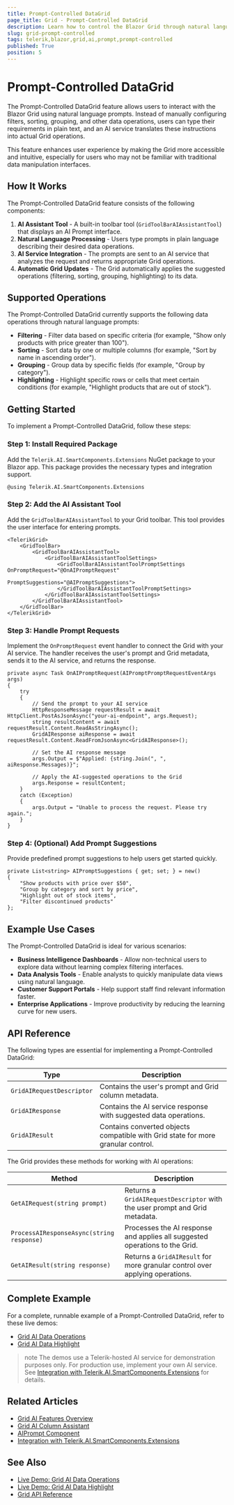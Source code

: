 ```yaml
---
title: Prompt-Controlled DataGrid
page_title: Grid - Prompt-Controlled DataGrid
description: Learn how to control the Blazor Grid through natural language prompts using the built-in AI assistant tool.
slug: grid-prompt-controlled
tags: telerik,blazor,grid,ai,prompt,prompt-controlled
published: True
position: 5
---
```


# Prompt-Controlled DataGrid

The Prompt-Controlled DataGrid feature allows users to interact with the Blazor Grid using natural language prompts. Instead of manually configuring filters, sorting, grouping, and other data operations, users can type their requirements in plain text, and an AI service translates these instructions into actual Grid operations.

This feature enhances user experience by making the Grid more accessible and intuitive, especially for users who may not be familiar with traditional data manipulation interfaces.

## How It Works

The Prompt-Controlled DataGrid feature consists of the following components:

1. **AI Assistant Tool** - A built-in toolbar tool (`GridToolBarAIAssistantTool`) that displays an AI Prompt interface.
2. **Natural Language Processing** - Users type prompts in plain language describing their desired data operations.
3. **AI Service Integration** - The prompts are sent to an AI service that analyzes the request and returns appropriate Grid operations.
4. **Automatic Grid Updates** - The Grid automatically applies the suggested operations (filtering, sorting, grouping, highlighting) to its data.

## Supported Operations

The Prompt-Controlled DataGrid currently supports the following data operations through natural language prompts:

* **Filtering** - Filter data based on specific criteria (for example, "Show only products with price greater than 100").
* **Sorting** - Sort data by one or multiple columns (for example, "Sort by name in ascending order").
* **Grouping** - Group data by specific fields (for example, "Group by category").
* **Highlighting** - Highlight specific rows or cells that meet certain conditions (for example, "Highlight products that are out of stock").

## Getting Started

To implement a Prompt-Controlled DataGrid, follow these steps:

### Step 1: Install Required Package

Add the `Telerik.AI.SmartComponents.Extensions` NuGet package to your Blazor app. This package provides the necessary types and integration support.

````C#.skip-repl
@using Telerik.AI.SmartComponents.Extensions
````

### Step 2: Add the AI Assistant Tool

Add the `GridToolBarAIAssistantTool` to your Grid toolbar. This tool provides the user interface for entering prompts.

````RAZOR.skip-repl
<TelerikGrid>
    <GridToolBar>
        <GridToolBarAIAssistantTool>
            <GridToolBarAIAssistantToolSettings>
                <GridToolBarAIAssistantToolPromptSettings OnPromptRequest="@OnAIPromptRequest"
                                                          PromptSuggestions="@AIPromptSuggestions">
                </GridToolBarAIAssistantToolPromptSettings>
            </GridToolBarAIAssistantToolSettings>
        </GridToolBarAIAssistantTool>
    </GridToolBar>
</TelerikGrid>
````

### Step 3: Handle Prompt Requests

Implement the `OnPromptRequest` event handler to connect the Grid with your AI service. The handler receives the user's prompt and Grid metadata, sends it to the AI service, and returns the response.

````C#.skip-repl
private async Task OnAIPromptRequest(AIPromptPromptRequestEventArgs args)
{
    try
    {
        // Send the prompt to your AI service
        HttpResponseMessage requestResult = await HttpClient.PostAsJsonAsync("your-ai-endpoint", args.Request);
        string resultContent = await requestResult.Content.ReadAsStringAsync();
        GridAIResponse aiResponse = await requestResult.Content.ReadFromJsonAsync<GridAIResponse>();

        // Set the AI response message
        args.Output = $"Applied: {string.Join(", ", aiResponse.Messages)}";

        // Apply the AI-suggested operations to the Grid
        args.Response = resultContent;
    }
    catch (Exception)
    {
        args.Output = "Unable to process the request. Please try again.";
    }
}
````

### Step 4: (Optional) Add Prompt Suggestions

Provide predefined prompt suggestions to help users get started quickly.

````C#.skip-repl
private List<string> AIPromptSuggestions { get; set; } = new()
{
    "Show products with price over $50",
    "Group by category and sort by price",
    "Highlight out of stock items",
    "Filter discontinued products"
};
````

## Example Use Cases

The Prompt-Controlled DataGrid is ideal for various scenarios:

* **Business Intelligence Dashboards** - Allow non-technical users to explore data without learning complex filtering interfaces.
* **Data Analysis Tools** - Enable analysts to quickly manipulate data views using natural language.
* **Customer Support Portals** - Help support staff find relevant information faster.
* **Enterprise Applications** - Improve productivity by reducing the learning curve for new users.

## API Reference

The following types are essential for implementing a Prompt-Controlled DataGrid:

| Type | Description |
| --- | --- |
| `GridAIRequestDescriptor` | Contains the user's prompt and Grid column metadata. |
| `GridAIResponse` | Contains the AI service response with suggested data operations. |
| `GridAIResult` | Contains converted objects compatible with Grid state for more granular control. |

The Grid provides these methods for working with AI operations:

| Method | Description |
| --- | --- |
| `GetAIRequest(string prompt)` | Returns a `GridAIRequestDescriptor` with the user prompt and Grid metadata. |
| `ProcessAIResponseAsync(string response)` | Processes the AI response and applies all suggested operations to the Grid. |
| `GetAIResult(string response)` | Returns a `GridAIResult` for more granular control over applying operations. |

## Complete Example

For a complete, runnable example of a Prompt-Controlled DataGrid, refer to these live demos:

* [Grid AI Data Operations](https://demos.telerik.com/blazor-ui/grid/ai-data-operations)
* [Grid AI Data Highlight](https://demos.telerik.com/blazor-ui/grid/ai-highlight)

>note The demos use a Telerik-hosted AI service for demonstration purposes only. For production use, implement your own AI service. See [Integration with Telerik.AI.SmartComponents.Extensions](slug:common-features-telerik-ai-smartcomponents-extensions-integration) for details.

## Related Articles

* [Grid AI Features Overview](slug:grid-ai-overview)
* [Grid AI Column Assistant](slug:grid-ai-column)
* [AIPrompt Component](slug:aiprompt-overview)
* [Integration with Telerik.AI.SmartComponents.Extensions](slug:common-features-telerik-ai-smartcomponents-extensions-integration)

## See Also

* [Live Demo: Grid AI Data Operations](https://demos.telerik.com/blazor-ui/grid/ai-data-operations)
* [Live Demo: Grid AI Data Highlight](https://demos.telerik.com/blazor-ui/grid/ai-highlight)
* [Grid API Reference](slug:Telerik.Blazor.Components.TelerikGrid-1)

